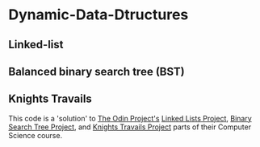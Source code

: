 # Dynamic-Data-Dtructures
## Linked-list
## Balanced binary search tree (BST)
## Knights Travails

This code is a 'solution' to [The Odin Project's](https://www.theodinproject.com) [Linked Lists Project](https://www.theodinproject.com/lessons/javascript-linked-lists), [Binary Search Tree Project](https://www.theodinproject.com/lessons/javascript-binary-search-trees), and [Knights Travails Project](https://www.theodinproject.com/lessons/javascript-knights-travails) parts of their Computer Science course.
